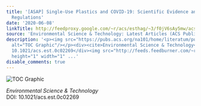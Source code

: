```yaml
---
title: '[ASAP] Single-Use Plastics and COVID-19: Scientific Evidence and Environmental
  Regulations'
date: '2020-06-08'
linkTitle: http://feedproxy.google.com/~r/acs/esthag/~3/f0jV6sAy5mw/acs.est.0c02269
source: 'Environmental Science & Technology: Latest Articles (ACS Publications)'
description: '<p><img src="https://pubs.acs.org/na101/home/literatum/publisher/achs/journals/content/esthag/0/esthag.ahead-of-print/acs.est.0c02269/20200608/images/medium/es0c02269_0002.gif"
  alt="TOC Graphic"/></p><div><cite>Environmental Science & Technology</cite></div><div>DOI:
  10.1021/acs.est.0c02269</div><img src="http://feeds.feedburner.com/~r/acs/esthag/~4/f0jV6sAy5mw"
  height="1" width="1" ...'
disable_comments: true
---
```

<p><img src="https://pubs.acs.org/na101/home/literatum/publisher/achs/journals/content/esthag/0/esthag.ahead-of-print/acs.est.0c02269/20200608/images/medium/es0c02269_0002.gif" alt="TOC Graphic"/></p><div><cite>Environmental Science & Technology</cite></div><div>DOI: 10.1021/acs.est.0c02269</div><img src="http://feeds.feedburner.com/~r/acs/esthag/~4/f0jV6sAy5mw" height="1" width="1" ...
